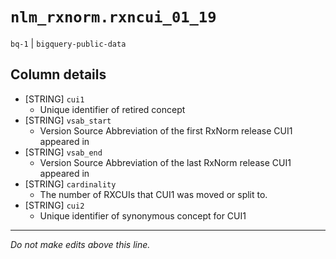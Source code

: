 # `nlm_rxnorm.rxncui_01_19`
`bq-1` | `bigquery-public-data`

## Column details
* [STRING]    `cui1`
  - Unique identifier of retired concept
* [STRING]    `vsab_start`
  - Version Source Abbreviation of the first RxNorm release CUI1 appeared in
* [STRING]    `vsab_end`
  - Version Source Abbreviation of the last RxNorm release CUI1 appeared in
* [STRING]    `cardinality`
  - The number of RXCUIs that CUI1 was moved or split to.
* [STRING]    `cui2`
  - Unique identifier of synonymous concept for CUI1

-------------------------------------------------------------------------------
*Do not make edits above this line.*
